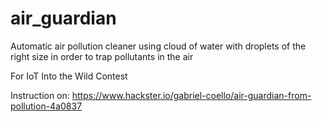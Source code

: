 # air_guardian
Automatic air pollution cleaner using cloud of water with droplets of the right size in order to trap pollutants in the air

For IoT Into the Wild Contest

Instruction on:
https://www.hackster.io/gabriel-coello/air-guardian-from-pollution-4a0837


